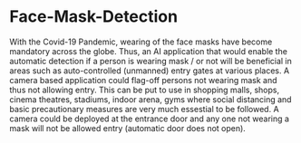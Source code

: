 # Face-Mask-Detection

With the Covid-19 Pandemic, wearing of the face masks have become mandatory across the globe. Thus, an AI application that would enable the automatic detection if a person is wearing mask / or not will be beneficial in areas such as auto-controlled (unmanned) entry gates at various places. A camera based application could flag-off persons not wearing mask and thus not allowing entry. This can be put to use in shopping malls, shops, cinema theatres, stadiums, indoor arena, gyms where social distancing and basic precautionary measures are very much essestial to be followed. A camera could be deployed at the entrance door and any one not wearing a mask will not be allowed entry (automatic door does not open).

